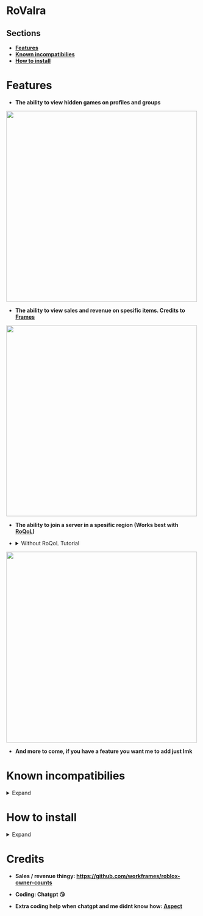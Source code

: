 # RoValra
## Sections
- [**Features**](https://github.com/NotValra/RoValra?tab=readme-ov-file#how-to-install)
- [**Known incompatibilies**](https://github.com/NotValra/RoValra/edit/main/README.md#known-incompatibilies)
- [**How to install**](https://github.com/NotValra/RoValra?tab=readme-ov-file#how-to-install)

# Features
- **The ability to view hidden games on profiles and groups**
  
<img src="https://github.com/user-attachments/assets/33f304cd-fbc2-4994-9f79-8ae5e6f238ec" width="500">

- **The ability to view sales and revenue on spesific items. Credits to [Frames](https://github.com/workframes/roblox-owner-counts)**

<img src="https://github.com/user-attachments/assets/4b919c15-a7d2-4e91-9e17-2813b1d97407" width="500">

- **The ability to join a server in a spesific region (Works best with [RoQoL](https://chromewebstore.google.com/detail/roqol-improve-your-roblox/ohffojhdniagefegnmjfpfidnjofekpj))**
- **<details>**
  <summary>Without RoQoL Tutorial</summary>
  

  [![Tutorial](https://github.com/user-attachments/assets/b4004e28-ef36-4e21-90e0-9fbc883bd9e9)](https://github.com/user-attachments/assets/48139d2f-968c-4579-9800-458e3a237ede)


  
**</details>**
<img src="https://github.com/user-attachments/assets/f694b069-fe00-43a7-9f46-115f383c40d5" width="500">




- **And more to come, if you have a feature you want me to add just lmk**

# Known incompatibilies
<details>
  <summary>Expand</summary>
  
- **The extension is unable to show the hidden games of groups if you use [RoSeal](https://chromewebstore.google.com/detail/roseal-augmented-roblox-e/hfjngafpndganmdggnapblamgbfjhnof?hl=en) with the "Seamless navigation of communities" setting on.**

- **The different states in the US isnt showing. It is bc of limitations with the IP location checker.**

- **Some servers might not show like France, again bc of limitations bc of the IP location checker.**
</details>


# How to install

<details>
  <summary>Expand</summary>

- Enable developer mode on your browser of choice.
![image](https://github.com/user-attachments/assets/301ab762-7b3b-4f5f-9eb0-9e7699212546)
- Unzip the file in [releases](https://github.com/NotValra/Hidden-Games/releases/tag/Release)
- Import the unzipped folder into your browser. Ensure that you import the folder that contains direct access to background.js, content.js and manifest.json etc.
![image](https://github.com/user-attachments/assets/2b238201-c297-4106-a5ad-6db4c9259dc6)
</details>

# Credits
- **Sales / revenue thingy: https://github.com/workframes/roblox-owner-counts**

- **Coding: Chatgpt 😘**

- **Extra coding help when chatgpt and me didnt know how: [Aspect](https://github.com/Aspectise)**
